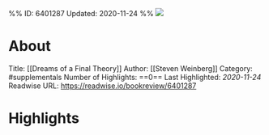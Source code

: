 %%
ID: 6401287
Updated: 2020-11-24
%%
![](https://images-na.ssl-images-amazon.com/images/I/41N4BrXSeIL._SL500_.jpg)

# About
Title: [[Dreams of a Final Theory]]
Author: [[Steven Weinberg]]
Category: #supplementals
Number of Highlights: ==0==
Last Highlighted: *2020-11-24*
Readwise URL: https://readwise.io/bookreview/6401287

# Highlights 